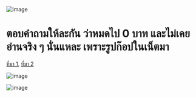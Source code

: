 
![image](https://user-images.githubusercontent.com/56834844/106105770-166a4d80-6177-11eb-9644-b0fac5265cd8.png)

# ตอบคำถามให้ละกัน ว่าหมดไป 0 บาท และไม่เคยอ่านจริง ๆ นั่นแหละ เพราะรูปก๊อปในเน็ตมา
[ที่มา 1](https://www.adverts.ie/school-college-books/java-c-unix-programming-books/2089873), [ที่มา 2](http://www.codersources.com/bookshelf-full-programming-books/)

![image](https://user-images.githubusercontent.com/56834844/106105960-6517e780-6177-11eb-99f5-c2d5a683b0e8.png)


![image](https://user-images.githubusercontent.com/56834844/106106404-0f900a80-6178-11eb-94f5-f5c988fbcce4.png)

